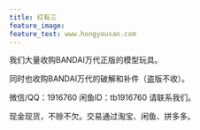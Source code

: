 ```yaml
---
title: 红有三
feature_image: 
feature_text: www.hongyousan.com
---
```

<p>我们大量收购BANDAI万代正版的模型玩具。</p>
<p>同时也收购BANDAI万代的破解和补件（盗版不收）。</p>
<p>微信/QQ：1916760 闲鱼ID：tb1916760 请联系我们。</p>
<p>现金现货，不赊不欠。交易通过淘宝、闲鱼、拼多多。</p>

